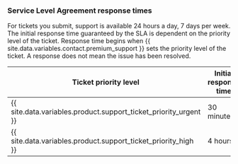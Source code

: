 ### Service Level Agreement response times

For tickets you submit, support is available 24 hours a day, 7 days per week. The initial response time guaranteed by the SLA is dependent on the priority level of the ticket. Response time begins when {{ site.data.variables.contact.premium_support }} sets the priority level of the ticket. A response does not mean the issue has been resolved.

| Ticket priority level                                              | Initial response time |
| ------------------------------------------------------------------ | --------------------- |
| {{ site.data.variables.product.support_ticket_priority_urgent }} | 30 minutes            |
| {{ site.data.variables.product.support_ticket_priority_high }}   | 4 hours               |
